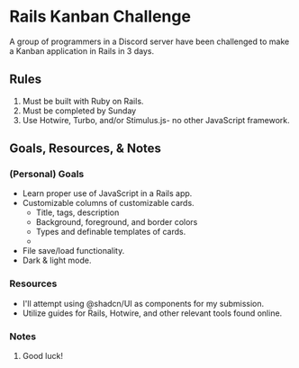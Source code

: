 # Rails Kanban Challenge
A group of programmers in a Discord server have been challenged to make a Kanban application in Rails in 3 days.

## Rules
1. Must be built with Ruby on Rails.
2. Must be completed by Sunday
3. Use Hotwire, Turbo, and/or Stimulus.js- no other JavaScript framework.

## Goals, Resources, & Notes
### (Personal) Goals
- Learn proper use of JavaScript in a Rails app.
- Customizable columns of customizable cards.
    - Title, tags, description
    - Background, foreground, and border colors
    - Types and definable templates of cards.
    -
- File save/load functionality.
- Dark & light mode.
### Resources
- I'll attempt using @shadcn/UI as components for my submission.
- Utilize guides for Rails, Hotwire, and other relevant tools found online.

### Notes
1. Good luck!
